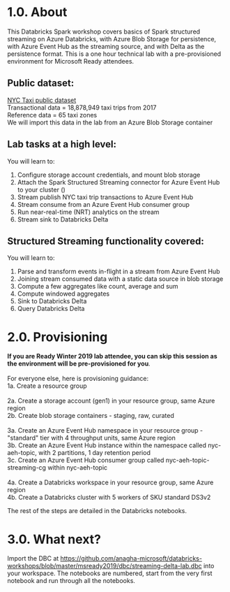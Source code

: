 # 1.0. About
This Databricks Spark workshop covers basics of Spark structured streaming on Azure Databricks, with Azure Blob Storage for persistence, with Azure Event Hub as the streaming source, and with Delta as the persistence format. This is a one hour technical lab with a pre-provisioned environment for Microsoft Ready attendees.

## Public dataset:
[NYC Taxi public dataset](http://www.nyc.gov/html/tlc/html/about/trip_record_data.shtml)<br>
Transactional data = 18,878,949 taxi trips from 2017<br>
Reference data = 65 taxi zones<br>
We will import this data in the lab from an Azure Blob Storage container<br>

## Lab tasks at a high level:
You will learn to:<br>
1.  Configure storage account credentials, and mount blob storage<br>
2.  Attach the Spark Structured Streaming connector for Azure Event Hub to your cluster ()<br>
3.  Stream publish NYC taxi trip transactions to Azure Event Hub<br>
4.  Stream consume from an Azure Event Hub consumer group<br>
5.  Run near-real-time (NRT) analytics on the stream<br>
6.  Stream sink to Databricks Delta<br>

## Structured Streaming functionality covered:
You will learn to:<br>
1.  Parse and transform events in-flight in a stream from Azure Event Hub
2.  Joining stream consumed data with a static data source in blob storage<br>
3.  Compute a few aggregates like count, average and sum<br>
4.  Compute windowed aggregates<br>
5.  Sink to Databricks Delta<br>
6.  Query Databricks Delta<br>

# 2.0. Provisioning
**If you are Ready Winter 2019 lab attendee, you can skip this session as the environment will be pre-provisioned for you**.<br><br>
For everyone else, here is provisioning guidance:
<br>
1a. Create a resource group<br>
<br>
2a. Create a storage account (gen1) in your resource group, same Azure region<br>
2b. Create blob storage containers - staging, raw, curated <br>
<br>
3a. Create an Azure Event Hub namespace in your resource group - "standard" tier with 4 throughput units, same Azure region<br>
3b. Create an Azure Event Hub instance within the namespace called nyc-aeh-topic, with 2 partitions, 1 day retention period<br>
3c. Create an Azure Event Hub  consumer group called nyc-aeh-topic-streaming-cg within nyc-aeh-topic<br>
<br>
4a. Create a Databricks workspace in your resource group, same Azure region<br>
4b. Create a Databricks cluster with 5 workers of SKU standard DS3v2<br>

The rest of the steps are detailed in the Databricks notebooks.<br>

# 3.0. What next?
Import the DBC at https://github.com/anagha-microsoft/databricks-workshops/blob/master/msready2019/dbc/streaming-delta-lab.dbc into your workspace.  The notebooks are numbered, start from the very first notebook and run through all the notebooks.


